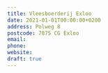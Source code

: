 ```yaml
---
title: Vleesboerderij Exloo
date: 2021-01-01T00:00:00+0200
address: Polweg 8
postcode: 7875 CG Exloo
email: 
phone: 
website: 
draft: true
---
```


